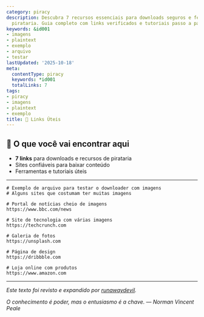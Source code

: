 ```yaml
---
category: piracy
description: Descubra 7 recursos essenciais para downloads seguros e ferramentas de
  pirataria. Guia completo com links verificados e tutoriais passo a passo.
keywords: &id001
- imagens
- plaintext
- exemplo
- arquivo
- testar
lastUpdated: '2025-10-18'
meta:
  contentType: piracy
  keywords: *id001
  totalLinks: 7
tags:
- piracy
- imagens
- plaintext
- exemplo
title: 🔗 Links Úteis
---
```



## 🎯 O que você vai encontrar aqui

- **7 links** para downloads e recursos de pirataria
- Sites confiáveis para baixar conteúdo
- Ferramentas e tutoriais úteis

---

```plaintext
# Exemplo de arquivo para testar o downloader com imagens
# Alguns sites que costumam ter muitas imagens

# Portal de notícias cheio de imagens
https://www.bbc.com/news

# Site de tecnologia com várias imagens
https://techcrunch.com

# Galeria de fotos
https://unsplash.com

# Página de design
https://dribbble.com

# Loja online com produtos
https://www.amazon.com
```

---

*Este texto foi revisto e expandido por [runawaydevil](https://pablo.space).*

*O conhecimento é poder, mas o entusiasmo é a chave. — Norman Vincent Peale*